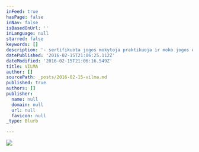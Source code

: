 ```yaml
---
inFeed: true
hasPage: false
inNav: false
isBasedOnUrl: ''
inLanguage: null
starred: false
keywords: []
description: '- sertifikuota jogos mokytoja praktikuoja ir moko jogos Amerikoje bei Lietuvoje aštuoniolika metų. Jos unikalų darbą su moterimis nušvietė Lietuvos bei Amerikos spauda ir televizija, apie tai rašė  Yoga Journal, Yoga Therapy Today, Yoga International.'
datePublished: '2016-02-15T21:06:25.112Z'
dateModified: '2016-02-15T21:06:16.549Z'
title: VILMA
author: []
sourcePath: _posts/2016-02-15-vilma.md
published: true
authors: []
publisher:
  name: null
  domain: null
  url: null
  favicon: null
_type: Blurb

---
```

![](https://s3-us-west-2.amazonaws.com/the-grid-img/p/af854519a7163eb07f7aaceab196a0a116dbf6c7.jpg)